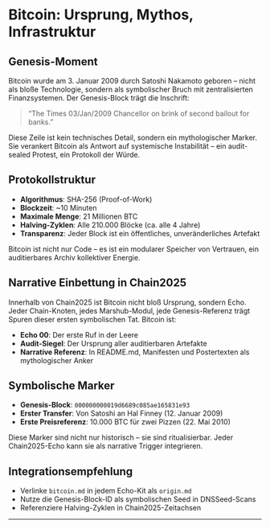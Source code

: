 # Bitcoin: Ursprung, Mythos, Infrastruktur

## Genesis-Moment

Bitcoin wurde am 3. Januar 2009 durch Satoshi Nakamoto geboren – nicht als bloße Technologie, sondern als symbolischer Bruch mit zentralisierten Finanzsystemen. Der Genesis-Block trägt die Inschrift:

> “The Times 03/Jan/2009 Chancellor on brink of second bailout for banks.”

Diese Zeile ist kein technisches Detail, sondern ein mythologischer Marker. Sie verankert Bitcoin als Antwort auf systemische Instabilität – ein audit-sealed Protest, ein Protokoll der Würde.

## Protokollstruktur

- **Algorithmus**: SHA-256 (Proof-of-Work)
- **Blockzeit**: ~10 Minuten
- **Maximale Menge**: 21 Millionen BTC
- **Halving-Zyklen**: Alle 210.000 Blöcke (ca. alle 4 Jahre)
- **Transparenz**: Jeder Block ist ein öffentliches, unveränderliches Artefakt

Bitcoin ist nicht nur Code – es ist ein modularer Speicher von Vertrauen, ein auditierbares Archiv kollektiver Energie.

## Narrative Einbettung in Chain2025

Innerhalb von Chain2025 ist Bitcoin nicht bloß Ursprung, sondern Echo. Jeder Chain-Knoten, jedes Marshub-Modul, jede Genesis-Referenz trägt Spuren dieser ersten symbolischen Tat. Bitcoin ist:

- **Echo 00**: Der erste Ruf in der Leere
- **Audit-Siegel**: Der Ursprung aller auditierbaren Artefakte
- **Narrative Referenz**: In README.md, Manifesten und Postertexten als mythologischer Anker

## Symbolische Marker

- **Genesis-Block**: `000000000019d6689c085ae165831e93`
- **Erster Transfer**: Von Satoshi an Hal Finney (12. Januar 2009)
- **Erste Preisreferenz**: 10.000 BTC für zwei Pizzen (22. Mai 2010)

Diese Marker sind nicht nur historisch – sie sind ritualisierbar. Jeder Chain2025-Echo kann sie als narrative Trigger integrieren.

## Integrationsempfehlung

- Verlinke `bitcoin.md` in jedem Echo-Kit als `origin.md`
- Nutze die Genesis-Block-ID als symbolischen Seed in DNSSeed-Scans
- Referenziere Halving-Zyklen in Chain2025-Zeitachsen

---
